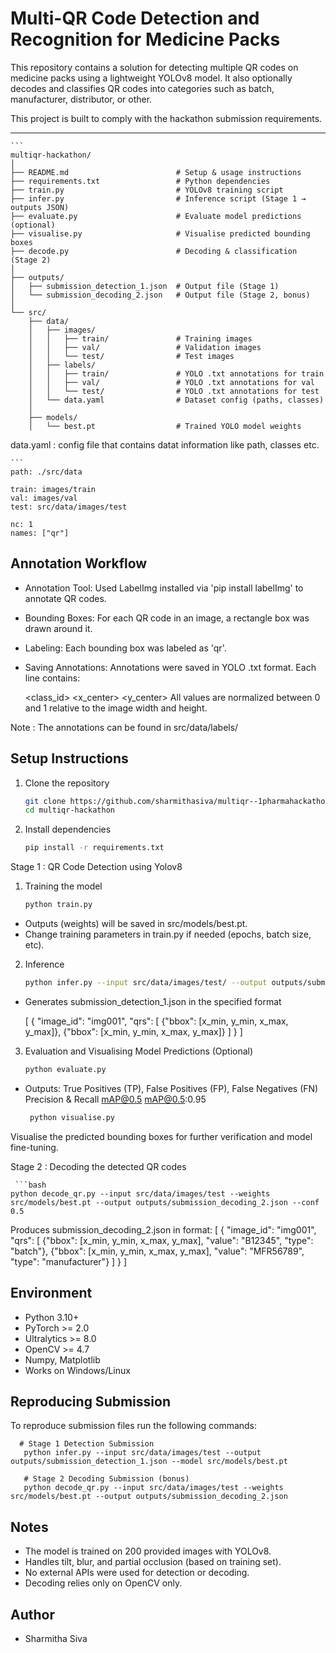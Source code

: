 # Multi-QR Code Detection and Recognition for Medicine Packs

This repository contains a solution for detecting multiple QR codes on medicine packs using a lightweight YOLOv8 model. It also optionally decodes and classifies QR codes into categories such as batch, manufacturer, distributor, or other.

This project is built to comply with the hackathon submission requirements.

---
    ```
    multiqr-hackathon/
    │
    ├── README.md                        # Setup & usage instructions
    ├── requirements.txt                 # Python dependencies
    ├── train.py                         # YOLOv8 training script
    ├── infer.py                         # Inference script (Stage 1 → outputs JSON)
    ├── evaluate.py                      # Evaluate model predictions (optional)
    ├── visualise.py                     # Visualise predicted bounding boxes
    ├── decode.py                        # Decoding & classification (Stage 2)
    │
    ├── outputs/                         
    │   ├── submission_detection_1.json  # Output file (Stage 1)
    │   └── submission_decoding_2.json   # Output file (Stage 2, bonus)
    │
    └── src/
        ├── data/
        │   ├── images/
        │   │   ├── train/               # Training images
        │   │   ├── val/                 # Validation images
        │   │   └── test/                # Test images
        │   ├── labels/
        │   │   ├── train/               # YOLO .txt annotations for train
        │   │   ├── val/                 # YOLO .txt annotations for val
        │   │   └── test/                # YOLO .txt annotations for test
        │   └── data.yaml                # Dataset config (paths, classes)
        │
        ├── models/                      
        │   └── best.pt                  # Trained YOLO model weights
    
        

data.yaml : config file that contains datat information like path, classes etc.

    ```
    path: ./src/data   
    
    train: images/train
    val: images/val
    test: src/data/images/test
    
    nc: 1   
    names: ["qr"]


## Annotation Workflow

- Annotation Tool: Used LabelImg installed via 'pip install labelImg' to annotate QR codes.

- Bounding Boxes: For each QR code in an image, a rectangle box was drawn around it.

- Labeling: Each bounding box was labeled as 'qr'.

- Saving Annotations: Annotations were saved in YOLO .txt format. Each line contains:

  <class_id> <x_center> <y_center> <width> <height>
   All values are normalized between 0 and 1 relative to the image width and height.

Note :  The annotations can be found in src/data/labels/

## Setup Instructions

1. Clone the repository
   
   ```bash
   git clone https://github.com/sharmithasiva/multiqr--1pharmahackathon.git
   cd multiqr-hackathon

3. Install dependencies
   
   ```bash
   pip install -r requirements.txt

Stage 1 : QR Code Detection using Yolov8

1. Training the model
   ```bash
   python train.py
   
- Outputs (weights) will be saved in src/models/best.pt.
- Change training parameters in train.py if needed (epochs, batch size, etc).

2. Inference
   
   ```bash
   python infer.py --input src/data/images/test/ --output outputs/submission_detection_1.json --model src/models/best.pt --conf 0.5
   
- Generates submission_detection_1.json in the specified format
  
  [
  {
    "image_id": "img001",
    "qrs": [
      {"bbox": [x_min, y_min, x_max, y_max]},
      {"bbox": [x_min, y_min, x_max, y_max]}
    ]
  }
]

3. Evaluation and Visualising Model Predictions (Optional)
   
   ```bash
   python evaluate.py
   
- Outputs:
  True Positives (TP), False Positives (FP), False Negatives (FN)
  Precision & Recall
  mAP@0.5
  mAP@0.5:0.95

  ```bash
   python visualise.py
  
Visualise the predicted bounding boxes for further verification and model fine-tuning.

Stage 2 :  Decoding the detected QR codes

     ```bash
    python decode_qr.py --input src/data/images/test --weights src/models/best.pt --output outputs/submission_decoding_2.json --conf 0.5

Produces submission_decoding_2.json in format:
[
  {
    "image_id": "img001",
    "qrs": [
      {"bbox": [x_min, y_min, x_max, y_max], "value": "B12345", "type": "batch"},
      {"bbox": [x_min, y_min, x_max, y_max], "value": "MFR56789", "type": "manufacturer"}
    ]
  }
]

## Environment
- Python 3.10+
- PyTorch >= 2.0
- Ultralytics >= 8.0
- OpenCV >= 4.7
- Numpy, Matplotlib
- Works on Windows/Linux

## Reproducing Submission

To reproduce submission files run the following commands:

      # Stage 1 Detection Submission
       python infer.py --input src/data/images/test --output outputs/submission_detection_1.json --model src/models/best.pt

       # Stage 2 Decoding Submission (bonus)
       python decode_qr.py --input src/data/images/test --weights src/models/best.pt --output outputs/submission_decoding_2.json


## Notes
- The model is trained on 200 provided images with YOLOv8.
- Handles tilt, blur, and partial occlusion (based on training set).
- No external APIs were used for detection or decoding.
- Decoding relies only on OpenCV only.

## Author
- Sharmitha Siva  




   

